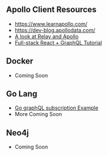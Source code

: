 ## Apollo Client Resources

- https://www.learnapollo.com/
- https://dev-blog.apollodata.com/
- [A look at Relay and Apollo][1]
- [Full-stack React + GraphQL Tutorial][2]

## Docker
- Coming Soon

## Go Lang
- [Go graphQL subscription Example][3]
- More Coming Soon

## Neo4j
- Coming Soon

[1]:https://medium.com/front-end-developers/a-look-at-relay-and-apollo-96fcb215e1d
[2]:https://dev-blog.apollodata.com/full-stack-react-graphql-tutorial-582ac8d24e3b
[3]:https://github.com/vsouza/go-graphql-subscription/blob/master/main.go
